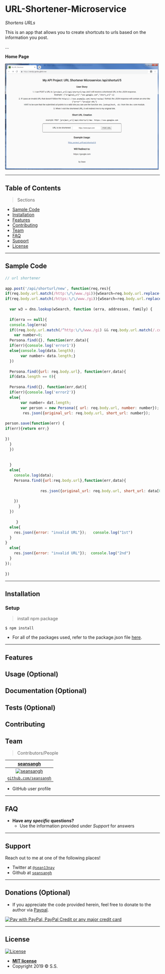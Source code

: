 # URL-Shortener-Microservice

*Shortens URLs*

This is an app that allows you to create shortcuts to urls based on the information you post.

...

**Home Page**

<img src="/URLShortener.PNG" title="home page" alt="home page" width="500px">


---


## Table of Contents 

> Sections
- [Sample Code](#Sample_Code)
- [Installation](#installation)
- [Features](#features)
- [Contributing](#contributing)
- [Team](#team)
- [FAQ](#faq)
- [Support](#support)
- [License](#license)


---

## Sample Code

```javascript
// url shortener

app.post('/api/shorturl/new', function(req,res){
if(req.body.url.match(/http:\/\/www./gi)){wSearch=req.body.url.replace(/http:\/\/www./gi,"")}
if(req.body.url.match(/https:\/\/www./gi)){wSearch=req.body.url.replace(/https:\/\/www./gi,"")}

  var w3 = dns.lookup(wSearch, function (erra, addresses, family) {

  if(erra == null){
  console.log(erra)
  if((req.body.url.match(/^http:\/\/www./gi) && req.body.url.match(/.com/gi)) || (req.body.url.match(/^https:\/\/www./gi) && req.body.url.match(/.com/gi))){
    var number=0;
  Persona.find({}, function(err,data){
  if(err){console.log('error1')}
  else{console.log(data.length); 
       var number= data.length;}
  })
    
  Persona.find({url: req.body.url}, function(err,data){
  if(data.length == 0){ 

  Persona.find({}, function(err,dat){
  if(err){console.log('error2')}
  else{
       var number= dat.length;
       var person = new Persona({ url: req.body.url, number: number});
        res.json({original_url: req.body.url, short_url: number});

person.save(function(err) {
if(err){return err;}

})
  }
  })
    

  }
  else{
    console.log(data);  
    Persona.find({url:req.body.url},function(err,data){
    
                res.json({original_url: req.body.url, short_url: data[0].number});

    })
      }
  })

     }
  else{
    res.json({error: "invalid URL"});   console.log("1st")  
  }
}
  else{
    res.json({error: "invalid URL"});  console.log("2nd")
  }    
});  
  
})
```

---

## Installation


### Setup


>  install npm package

```shell
$ npm install
```

- For all of the packages used, refer to the package.json file [here](/package.json).

---

## Features
## Usage (Optional)
## Documentation (Optional)
## Tests (Optional)
## Contributing
## Team

> Contributors/People

| [**seansangh**](https://github.com/seansangh) |
| :---: |
| [![seansangh](https://avatars0.githubusercontent.com/u/45724640?v=3&s=200)](https://github.com/seansangh)    |
| [`github.com/seansangh`](https://github.com/seansangh) | 

-  GitHub user profile

---

## FAQ

- **Have any *specific* questions?**
    - Use the information provided under *Support* for answers

---

## Support

Reach out to me at one of the following places!

- Twitter at [`@sean13nay`](https://twitter.com/sean13nay?lang=en)
- Github at [`seansangh`](https://github.com/seansangh)

---

## Donations (Optional)

- If you appreciate the code provided herein, feel free to donate to the author via [Paypal](https://www.paypal.com/cgi-bin/webscr?cmd=_s-xclick&hosted_button_id=4VED5H2K8Z4TU&source=url).

[<img src="https://www.paypalobjects.com/webstatic/en_US/i/buttons/cc-badges-ppppcmcvdam.png" alt="Pay with PayPal, PayPal Credit or any major credit card" />](https://www.paypal.com/cgi-bin/webscr?cmd=_s-xclick&hosted_button_id=4VED5H2K8Z4TU&source=url)

---

## License

[![License](http://img.shields.io/:license-mit-blue.svg?style=flat-square)](http://badges.mit-license.org)

- **[MIT license](http://opensource.org/licenses/mit-license.php)**
- Copyright 2019 © <a>S.S.</a>
